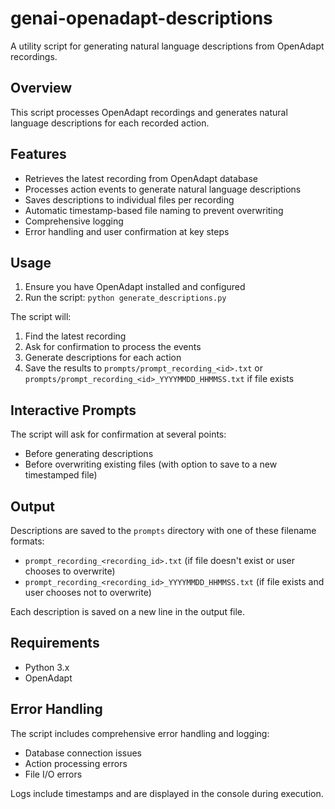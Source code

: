 # genai-openadapt-descriptions

A utility script for generating natural language descriptions from OpenAdapt recordings.

## Overview

This script processes OpenAdapt recordings and generates natural language descriptions for each recorded action.

## Features

- Retrieves the latest recording from OpenAdapt database
- Processes action events to generate natural language descriptions
- Saves descriptions to individual files per recording
- Automatic timestamp-based file naming to prevent overwriting
- Comprehensive logging
- Error handling and user confirmation at key steps

## Usage

1. Ensure you have OpenAdapt installed and configured
2. Run the script:
`python generate_descriptions.py`

The script will:
1. Find the latest recording
2. Ask for confirmation to process the events
3. Generate descriptions for each action
4. Save the results to `prompts/prompt_recording_<id>.txt` or `prompts/prompt_recording_<id>_YYYYMMDD_HHMMSS.txt` if file exists

## Interactive Prompts

The script will ask for confirmation at several points:
- Before generating descriptions
- Before overwriting existing files (with option to save to a new timestamped file)

## Output

Descriptions are saved to the `prompts` directory with one of these filename formats:
- `prompt_recording_<recording_id>.txt` (if file doesn't exist or user chooses to overwrite)
- `prompt_recording_<recording_id>_YYYYMMDD_HHMMSS.txt` (if file exists and user chooses not to overwrite)

Each description is saved on a new line in the output file.

## Requirements

- Python 3.x
- OpenAdapt

## Error Handling

The script includes comprehensive error handling and logging:
- Database connection issues
- Action processing errors
- File I/O errors

Logs include timestamps and are displayed in the console during execution.